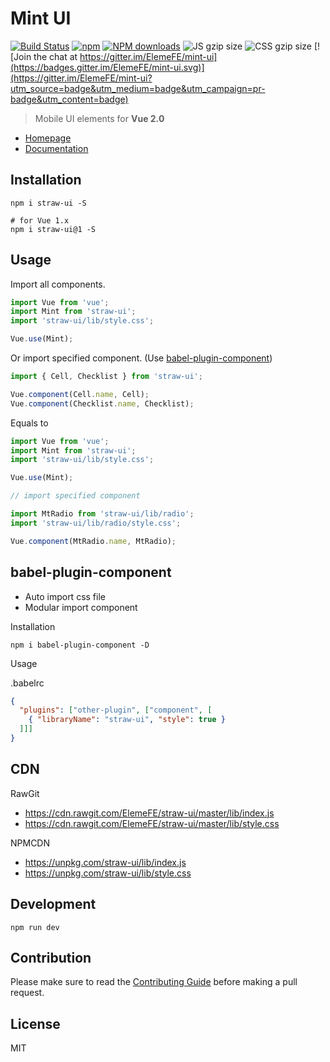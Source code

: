 # Mint UI

[![Build Status](https://travis-ci.org/ElemeFE/mint-ui.svg?branch=master)](https://travis-ci.org/ElemeFE/mint-ui)
[![npm](https://img.shields.io/npm/v/mint-ui.svg?maxAge=3600)](https://www.npmjs.com/package/mint-ui)
[![NPM downloads](http://img.shields.io/npm/dm/mint-ui.svg)](https://npmjs.org/package/mint-ui)
![JS gzip size](http://img.badgesize.io/elemefe/mint-ui/master/lib/index.js.svg?compression=gzip&label=gzip%20size:%20JS)
![CSS gzip size](http://img.badgesize.io/elemefe/mint-ui/master/lib/style.css.svg?compression=gzip&label=gzip%20size:%20CSS)
[![Join the chat at https://gitter.im/ElemeFE/mint-ui](https://badges.gitter.im/ElemeFE/mint-ui.svg)](https://gitter.im/ElemeFE/mint-ui?utm_source=badge&utm_medium=badge&utm_campaign=pr-badge&utm_content=badge)

> Mobile UI elements for **Vue 2.0**

- [Homepage](http://mint-ui.github.io)
- [Documentation](http://mint-ui.github.io/docs)

## Installation
```shell
npm i straw-ui -S

# for Vue 1.x
npm i straw-ui@1 -S
```

## Usage

Import all components.

```javascript
import Vue from 'vue';
import Mint from 'straw-ui';
import 'straw-ui/lib/style.css';

Vue.use(Mint);
```

Or import specified component. (Use [babel-plugin-component](https://www.npmjs.com/package/babel-plugin-component))

```javascript
import { Cell, Checklist } from 'straw-ui';

Vue.component(Cell.name, Cell);
Vue.component(Checklist.name, Checklist);
```


Equals to

```javascript
import Vue from 'vue';
import Mint from 'straw-ui';
import 'straw-ui/lib/style.css';

Vue.use(Mint);

// import specified component

import MtRadio from 'straw-ui/lib/radio';
import 'straw-ui/lib/radio/style.css';

Vue.component(MtRadio.name, MtRadio);
```

## babel-plugin-component
- Auto import css file
- Modular import component

Installation
```shell
npm i babel-plugin-component -D
```

Usage

.babelrc
```json
{
  "plugins": ["other-plugin", ["component", [
    { "libraryName": "straw-ui", "style": true }
  ]]]
}
```

## CDN
RawGit

- https://cdn.rawgit.com/ElemeFE/straw-ui/master/lib/index.js
- https://cdn.rawgit.com/ElemeFE/straw-ui/master/lib/style.css

NPMCDN

- https://unpkg.com/straw-ui/lib/index.js
- https://unpkg.com/straw-ui/lib/style.css

## Development

```shell
npm run dev
```

## Contribution
Please make sure to read the [Contributing Guide](https://github.com/ElemeFE/straw-ui/blob/master/.github/CONTRIBUTING_en-us.md) before making a pull request.

## License
MIT
